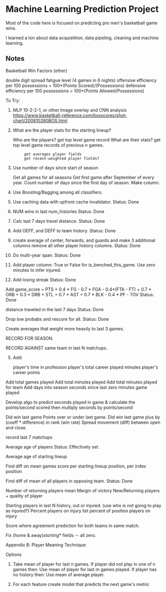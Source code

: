 # Machine Learning Prediction Project

Most of the code here is focused on predicting pro men's basketball game wins. 

I learned a ton about data acquistition, data pipeling, cleaning and machine learning.

## Notes

Basketball Win Factors (other)

double digit spread
fatigue level (4 games in 6 nights)
offensive efficiency per 100 possessions = 100*(Points Scored)/(Possessions)
defensive efficiency per 100 possessions = 100*(Points Allowed/Possessions)



To Try:

1. MLP 10-2-2-1, or other
Image overlay and CNN analysis
    https://www.basketball-reference.com/boxscores/shot-chart/200810280BOS.html


2. What are the player stats for the starting lineup?

    Who are the players?
        get top level game record
    What are their stats?
        get top level game records of previous n games.
        
            get averages player fields
            get recent-weighted player fields?
            
3. Use number of days since start of season

    Get all games for all seasons
    Get first game after September of every year.
    Count number of days since the first day of season. Make column.             
                
4. Use Boosting/Bagging among all classifiers.

6. Use caching data with upfront cache invalidator.
Status: Done

7. NUM wins in last num_histories
Status: Done

10. Calc last 7 days travel distance.
Status: Done

11. Add OEFF, and DEFF to team history.
Status: Done

12. create average of center, forwards, and guards and make 3 additional columns remove all other
player history columns.
Status: Done

14. Do multi-year span.
Status: Done

15. Add player column: True or False for is_benched_this_game. Use zero minutes to infer injured.

16. Add losing streak
Status: Done

Add game_score = PTS + 0.4 * FG - 0.7 * FGA - 0.4*(FTA - FT) + 0.7 * ORB + 0.3 * DRB + STL + 0.7 * AST + 0.7 * BLK - 0.4 * PF - TOV
Status: Done

distance traveled in the last 7 days
Status: Done

Drop low probabs and rescore for all.
Status: Done

Create averages that weight more heavily to last 3 games.

RECORD FOR SEASON.

RECORD AGAINST same team in last N matchups.

5. Add:

    player's time in profession
    player's total career played minutes
    player's career points
    

Add total games played
Add total minutes played
Add total minutes played for team
Add days into season
seconds since last zero minutes game played

Develop algo to predict seconds played in game
    & calculate the points/second scored
    then multiply seconds by points/second

Did win last game
Points over or under last game.
Did win last game plus by (coeff * difference) in rank (win rate)
Spread movement (diff) between open and close.

record last 7 matchups

Average age of players
Status: Effectively set.

Average age of starting lineup

Find diff on mean games score per starting lineup position, per index position

Find diff of mean of all players in opposing team.
Status: Done

Number of returning players
mean Margin of victory
New/Returning players + quality of player

Starting players in last N history, out or injured. (use who is not going to play as injured?)
Percent players on injury list
percent of position players on injury

Score where agreement prediction for both teams in same match.

Fix (home & away)_starting_* fields -- all zero.

Appendix B: Player Meaning Technique

Options
1. Take mean of player for last n games.
    If player did not play in one of n games then:
        Use mean of player for last m games played. 
            If player has no history then:
                Use mean of average player.
                
2. For each feature create model that predicts the next game's metric
